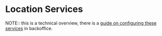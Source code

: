 # Location Services

NOTE:: this is a technical overview, there is a [guide on configuring these services](../../tutorials/common-configurations/sensor-data-collection/) in backoffice.

